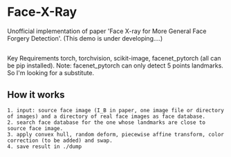 # Face-X-Ray
Unofficial implementation of paper 'Face X-ray for More General Face Forgery Detection'. (This demo is under developing....)

##
Key Requirements
torch, torchvision, scikit-image, facenet_pytorch (all can be pip installed).
Note: facenet_pytorch can only detect 5 points landmarks. So I'm looking for a substitute.

## How it works
    1. input: source face image (I_B in paper, one image file or directory of images) and a directory of real face images as face database.
    2. search face database for the one whose landmarks are close to source face image.
    3. apply convex hull, random deform, piecewise affine transform, color correction (to be added) and swap.
    4. save result in ./dump

